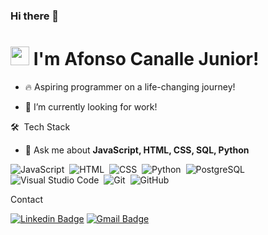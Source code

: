 ### Hi there 👋
<h1 align="left"> <img src="https://raw.githubusercontent.com/kaueMarques/kaueMarques/master/hi.gif" height="30px"> I'm Afonso Canalle Junior!</h1>

- 🔥 Aspiring programmer on a life-changing journey!
  
- 🔭 I’m currently looking for work!

🛠 &nbsp;Tech Stack

- 💬 Ask me about **JavaScript, HTML, CSS, SQL, Python**

![JavaScript](https://img.shields.io/badge/-JavaScript-05122A?style=flat&logo=javascript)&nbsp;
![HTML](https://img.shields.io/badge/-HTML-05122A?style=flat&logo=HTML5)&nbsp;
![CSS](https://img.shields.io/badge/-CSS-05122A?style=flat&logo=CSS3&logoColor=1572B6)&nbsp;
![Python](https://img.shields.io/badge/-Python-05122A?style=flat&logo=python)&nbsp;
![PostgreSQL](https://img.shields.io/badge/-PostgreSQL-05122A?style=flat&logo=postgresql)&nbsp;
![Visual Studio Code](https://img.shields.io/badge/-Visual%20Studio%20Code-05122A?style=flat&logo=visual-studio-code&logoColor=007ACC)&nbsp;
![Git](https://img.shields.io/badge/-Git-05122A?style=flat&logo=git)&nbsp;
![GitHub](https://img.shields.io/badge/-GitHub-05122A?style=flat&logo=github)&nbsp;

Contact

[![Linkedin Badge](https://img.shields.io/badge/-Afonso_Junior-blue?style=flat-square&logo=Linkedin&logoColor=white&link=https://www.linkedin.com/in/afonso-canalle-junior-43499293/)](https://www.linkedin.com/in/afonso-canalle-junior-43499293/) 
[![Gmail Badge](https://img.shields.io/badge/-vinisklin@gmail.com-c14438?style=flat-square&logo=Gmail&logoColor=white&link=mailto:sakshamtaneja7861@gmail.com)](mailto:afonso.canallejr@gmail.com)

<!--
